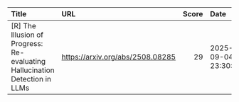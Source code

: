| Title                                                                       | URL                              |   Score | Date                |
|:----------------------------------------------------------------------------|:---------------------------------|--------:|:--------------------|
| [R] The Illusion of Progress: Re-evaluating Hallucination Detection in LLMs | https://arxiv.org/abs/2508.08285 |      29 | 2025-09-04 23:30:36 |